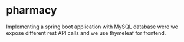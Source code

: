 # pharmacy
Implementing a spring boot application with MySQL database were we expose different rest API calls and we use thymeleaf for frontend.
